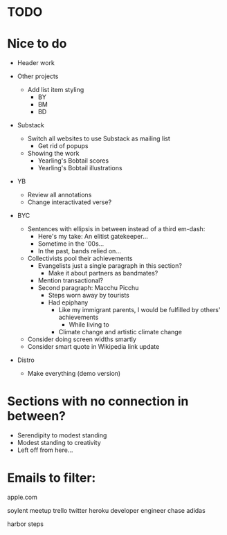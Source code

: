 # TODO

# Nice to do
* Header work

* Other projects
    * Add list item styling
        * BY
        * BM
        * BD

* Substack
    * Switch all websites to use Substack as mailing list
        * Get rid of popups
    * Showing the work
        * Yearling's Bobtail scores
        * Yearling's Bobtail illustrations

* YB
    * Review all annotations
    * Change interactivated verse?

* BYC
    * Sentences with ellipsis in between instead of a third em-dash:
        * Here's my take: An elitist gatekeeper…
        * Sometime in the '00s…
        * In the past, bands relied on…
    * Collectivists pool their achievements
        * Evangelists just a single paragraph in this section?
            * Make it about partners as bandmates?
        * Mention transactional?
        * Second paragraph: Macchu Picchu
            * Steps worn away by tourists
            * Had epiphany
                * Like my immigrant parents, I would be fulfilled by others' achievements
                    * While living to 
                * Climate change and artistic climate change
    * Consider doing screen widths smartly
    * Consider smart quote in Wikipedia link update

* Distro
    * Make everything (demo version)

# Sections with no connection in between?
* Serendipity to modest standing
* Modest standing to creativity
* Left off from here…

# Emails to filter:

apple.com

soylent
meetup
trello
twitter
heroku
developer
engineer
chase
adidas

harbor steps